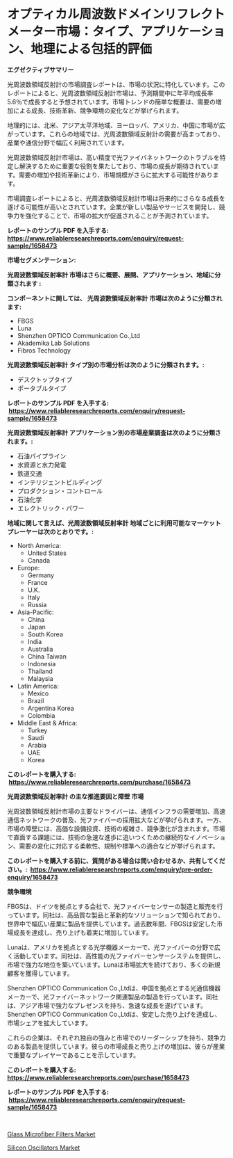 <p><h1>オプティカル周波数ドメインリフレクトメーター市場：タイプ、アプリケーション、地理による包括的評価</h1></p><p><strong>エグゼクティブサマリー</strong></p>
<p><p>光周波数領域反射計の市場調査レポートは、市場の状況に特化しています。このレポートによると、光周波数領域反射計市場は、予測期間中に年平均成長率5.6％で成長すると予想されています。市場トレンドの簡単な概要は、需要の増加による成長、技術革新、競争環境の変化などが挙げられます。</p><p>地理的には、北米、アジア太平洋地域、ヨーロッパ、アメリカ、中国に市場が広がっています。これらの地域では、光周波数領域反射計の需要が高まっており、産業や通信分野で幅広く利用されています。</p><p>光周波数領域反射計市場は、高い精度で光ファイバネットワークのトラブルを特定し解決するために重要な役割を果たしており、市場の成長が期待されています。需要の増加や技術革新により、市場規模がさらに拡大する可能性があります。</p><p>市場調査レポートによると、光周波数領域反射計市場は将来的にさらなる成長を遂げる可能性が高いとされています。企業が新しい製品やサービスを開発し、競争力を強化することで、市場の拡大が促進されることが予測されています。</p></p>
<p><strong>レポートのサンプル PDF を入手する: <a href="https://www.reliableresearchreports.com/enquiry/request-sample/1658473">https://www.reliableresearchreports.com/enquiry/request-sample/1658473</a></strong></p>
<p><strong>市場セグメンテーション:</strong></p>
<p><strong> 光周波数領域反射率計 市場はさらに概要、展開、アプリケーション、地域に分類されます :</strong></p>
<p><strong>コンポーネントに関しては、 光周波数領域反射率計 市場は次のように分類されます: &nbsp;</strong></p>
<p><ul><li>FBGS</li><li>Luna</li><li>Shenzhen OPTICO Communication Co.,Ltd</li><li>Akademika Lab Solutions</li><li>Fibros Technology</li></ul></p>
<p><strong> 光周波数領域反射率計 タイプ別の市場分析は次のように分類されます。:</strong></p>
<p><ul><li>デスクトップタイプ</li><li>ポータブルタイプ</li></ul></p>
<p><strong>レポートのサンプル PDF を入手する: &nbsp;<a href="https://www.reliableresearchreports.com/enquiry/request-sample/1658473">https://www.reliableresearchreports.com/enquiry/request-sample/1658473</a></strong></p>
<p><strong> 光周波数領域反射率計 アプリケーション別の市場産業調査は次のように分類されます。:</strong></p>
<p><ul><li>石油パイプライン</li><li>水資源と水力発電</li><li>鉄道交通</li><li>インテリジェントビルディング</li><li>プロダクション・コントロール</li><li>石油化学</li><li>エレクトリック・パワー</li></ul></p>
<p><strong>地域に関して言えば、光周波数領域反射率計 地域ごとに利用可能なマーケットプレーヤーは次のとおりです。:</strong></p>
<p><ul>
    <li>
        North America:
        <ul>
            <li>United States</li>
            <li>Canada</li>
        </ul>
    </li>
    <li>
        Europe:
        <ul>
            <li>Germany</li>
            <li>France</li>
            <li>U.K.</li>
            <li>Italy</li>
            <li>Russia</li>
        </ul>
    </li>
    <li>
        Asia-Pacific:
        <ul>
            <li>China</li>
            <li>Japan</li>
            <li>South Korea</li>
            <li>India</li>
            <li>Australia</li>
            <li>China Taiwan</li>
            <li>Indonesia</li>
            <li>Thailand</li>
            <li>Malaysia</li>
        </ul>
    </li>
    <li>
        Latin America:
        <ul>
            <li>Mexico</li>
            <li>Brazil</li>
            <li>Argentina Korea</li>
            <li>Colombia</li>
        </ul>
    </li>
    <li>
        Middle East & Africa:
        <ul>
            <li>Turkey</li>
            <li>Saudi</li>
            <li>Arabia</li>
            <li>UAE</li>
            <li>Korea</li>
        </ul>
    </li>
    </ul></p>
<p><strong>このレポートを購入する: &nbsp;<a href="https://www.reliableresearchreports.com/purchase/1658473">https://www.reliableresearchreports.com/purchase/1658473</a></strong></p>
<p><strong>光周波数領域反射率計 の主な推進要因と障壁 市場</strong></p>
<p><p>光周波数領域反射計市場の主要なドライバーは、通信インフラの需要増加、高速通信ネットワークの普及、光ファイバーの採用拡大などが挙げられます。一方、市場の障壁には、高価な設備投資、技術の複雑さ、競争激化が含まれます。市場で直面する課題には、技術の急速な進歩に追いつくための継続的なイノベーション、需要の変化に対応する柔軟性、規制や標準への適合などが挙げられます。</p></p>
<p><strong>このレポートを購入する前に、質問がある場合は問い合わせるか、共有してください。:&nbsp; <a href="https://www.reliableresearchreports.com/enquiry/pre-order-enquiry/1658473">https://www.reliableresearchreports.com/enquiry/pre-order-enquiry/1658473</a></strong></p>
<p><strong>競争環境</strong></p>
<p><p>FBGSは、ドイツを拠点とする会社で、光ファイバーセンサーの製造と販売を行っています。同社は、高品質な製品と革新的なソリューションで知られており、世界中で幅広い産業に製品を提供しています。過去数年間、FBGSは安定した市場成長を達成し、売り上げも着実に増加しています。</p><p>Lunaは、アメリカを拠点とする光学機器メーカーで、光ファイバーの分野で広く活動しています。同社は、高性能の光ファイバーセンサーシステムを提供し、市場で強力な地位を築いています。Lunaは市場拡大を続けており、多くの新規顧客を獲得しています。</p><p>Shenzhen OPTICO Communication Co.,Ltdは、中国を拠点とする光通信機器メーカーで、光ファイバーネットワーク関連製品の製造を行っています。同社は、アジア市場で強力なプレゼンスを持ち、急速な成長を遂げています。Shenzhen OPTICO Communication Co.,Ltdは、安定した売り上げを達成し、市場シェアを拡大しています。</p><p>これらの企業は、それぞれ独自の強みと市場でのリーダーシップを持ち、競争力のある製品を提供しています。彼らの市場成長と売り上げの増加は、彼らが産業で重要なプレイヤーであることを示しています。</p></p>
<p><strong>このレポートを購入する: &nbsp; <a href="https://www.reliableresearchreports.com/purchase/1658473">https://www.reliableresearchreports.com/purchase/1658473</a></strong></p>
<p><strong>レポートのサンプル PDF を入手する: &nbsp;<a href="https://www.reliableresearchreports.com/enquiry/request-sample/1658473">https://www.reliableresearchreports.com/enquiry/request-sample/1658473</a></strong><strong></strong></p>
<p>&nbsp;</p>
<p><p><a href="https://forested-sushi-9b0.notion.site/Glass-Microfiber-Filters-Market-Size-Share-Trends-Analysis-Report-By-Material-By-Type-By-End-us-6ac870e60e774bc38b408f0777461a5f">Glass Microfiber Filters Market</a></p><p><a href="https://github.com/Chiragrp22/Market-Research-Report-List-3/blob/main/silicon-oscillators-market.md">Silicon Oscillators Market</a></p></p>